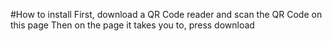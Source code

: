 #How to install 
First, download a QR Code reader and scan the QR Code on this page
Then on the page it takes you to, press download
